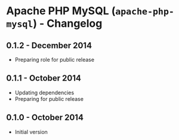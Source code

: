 # Apache PHP MySQL (`apache-php-mysql`) - Changelog

## 0.1.2 - December 2014

* Preparing role for public release

## 0.1.1 - October 2014

* Updating dependencies
* Preparing for public release

## 0.1.0 - October 2014

* Initial version
